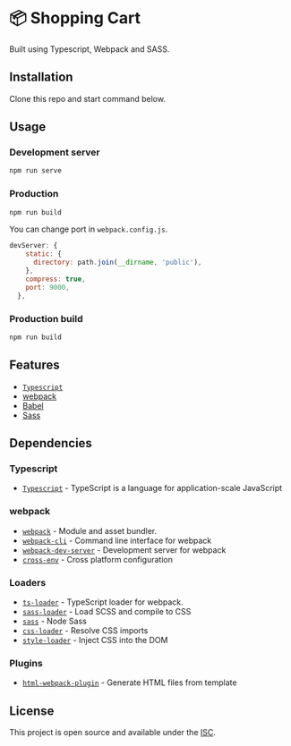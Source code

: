 # 📦 Shopping Cart

Built using Typescript, Webpack and SASS.

## Installation

Clone this repo and start command below.

## Usage

### Development server

```bash
npm run serve
```

### Production

```bash
npm run build
```

You can change port in `webpack.config.js`.

```javascript
devServer: {
    static: {
      directory: path.join(__dirname, 'public'),
    },
    compress: true,
    port: 9000,
  },
```

### Production build

```bash
npm run build
```

## Features

- [`Typescript`](https://typescriptlang.org/)
- [webpack](https://webpack.js.org/)
- [Babel](https://babeljs.io/)
- [Sass](https://sass-lang.com/)

## Dependencies

### Typescript

- [`Typescript`](https://github.com/microsoft/TypeScript) - TypeScript is a language for application-scale JavaScript

### webpack

- [`webpack`](https://github.com/webpack/webpack) - Module and asset bundler.
- [`webpack-cli`](https://github.com/webpack/webpack-cli) - Command line interface for webpack
- [`webpack-dev-server`](https://github.com/webpack/webpack-dev-server) - Development server for webpack
- [`cross-env`](https://github.com/kentcdodds/cross-env) - Cross platform configuration

### Loaders

- [`ts-loader`](https://github.com/TypeStrong/ts-loader) - TypeScript loader for webpack.
- [`sass-loader`](https://webpack.js.org/loaders/sass-loader/) - Load SCSS and compile to CSS
- [`sass`](https://www.npmjs.com/package/sass) - Node Sass
- [`css-loader`](https://webpack.js.org/loaders/css-loader/) - Resolve CSS imports
- [`style-loader`](https://webpack.js.org/loaders/style-loader/) - Inject CSS into the DOM

### Plugins

- [`html-webpack-plugin`](https://github.com/jantimon/html-webpack-plugin) - Generate HTML files from template


## License

This project is open source and available under the [ISC](LICENSE).